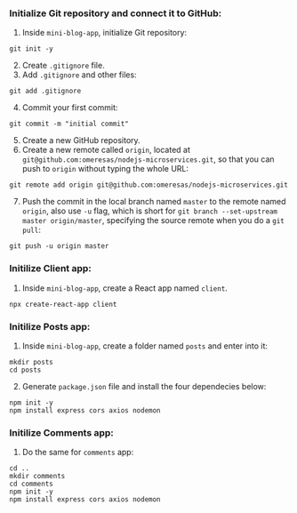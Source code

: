 ### Initialize Git repository and connect it to GitHub:

1. Inside `mini-blog-app`, initialize Git repository:

```shell
git init -y
```

2. Create `.gitignore` file.
3. Add `.gitignore` and other files:

```shell
git add .gitignore
```

4. Commit your first commit:

```shell
git commit -m "initial commit"
```

5. Create a new GitHub repository.
6. Create a new remote called `origin`, located at `git@github.com:omeresas/nodejs-microservices.git`, so that you can push to `origin` without typing the whole URL:

```shell
git remote add origin git@github.com:omeresas/nodejs-microservices.git
```

7. Push the commit in the local branch named `master` to the remote named `origin`, also use `-u` flag, which is short for `git branch --set-upstream master origin/master`, specifying the source remote when you do a `git pull`:

```shell
git push -u origin master
```

### Initilize Client app:

1. Inside `mini-blog-app`, create a React app named `client`.

```shell
npx create-react-app client
```

### Initilize Posts app:

1. Inside `mini-blog-app`, create a folder named `posts` and enter into it:

```shell
mkdir posts
cd posts
```

2. Generate `package.json` file and install the four dependecies below:

```shell
npm init -y
npm install express cors axios nodemon
```

### Initilize Comments app:

1. Do the same for `comments` app:

```shell
cd ..
mkdir comments
cd comments
npm init -y
npm install express cors axios nodemon
```
